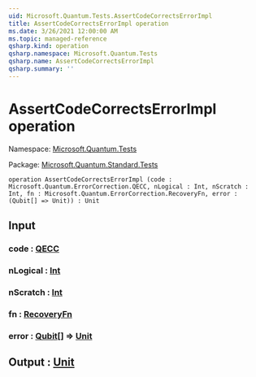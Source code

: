 ```yaml
---
uid: Microsoft.Quantum.Tests.AssertCodeCorrectsErrorImpl
title: AssertCodeCorrectsErrorImpl operation
ms.date: 3/26/2021 12:00:00 AM
ms.topic: managed-reference
qsharp.kind: operation
qsharp.namespace: Microsoft.Quantum.Tests
qsharp.name: AssertCodeCorrectsErrorImpl
qsharp.summary: ''
---
```


# AssertCodeCorrectsErrorImpl operation

Namespace: [Microsoft.Quantum.Tests](xref:Microsoft.Quantum.Tests)

Package: [Microsoft.Quantum.Standard.Tests](https://nuget.org/packages/Microsoft.Quantum.Standard.Tests)




```qsharp
operation AssertCodeCorrectsErrorImpl (code : Microsoft.Quantum.ErrorCorrection.QECC, nLogical : Int, nScratch : Int, fn : Microsoft.Quantum.ErrorCorrection.RecoveryFn, error : (Qubit[] => Unit)) : Unit
```


## Input

### code : [QECC](xref:Microsoft.Quantum.ErrorCorrection.QECC)




### nLogical : [Int](xref:microsoft.quantum.lang-ref.int)




### nScratch : [Int](xref:microsoft.quantum.lang-ref.int)




### fn : [RecoveryFn](xref:Microsoft.Quantum.ErrorCorrection.RecoveryFn)




### error : [Qubit](xref:microsoft.quantum.lang-ref.qubit)[] => [Unit](xref:microsoft.quantum.lang-ref.unit) 





## Output : [Unit](xref:microsoft.quantum.lang-ref.unit)

